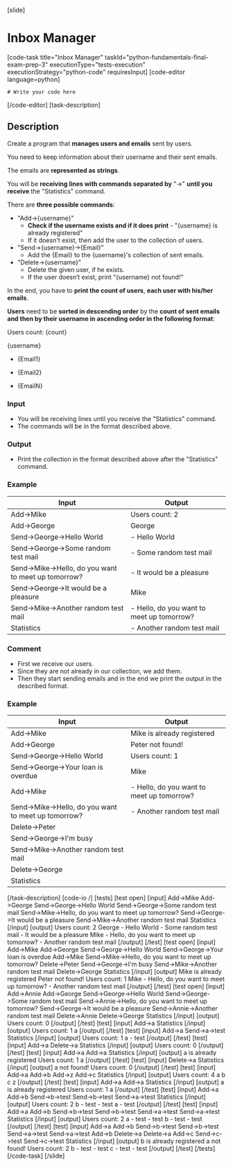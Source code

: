 [slide]
# Inbox Manager
[code-task title="Inbox Manager" taskId="python-fundamentals-final-exam-prep-3" executionType="tests-execution" executionStrategy="python-code" requiresInput]
[code-editor language=python]
```
# Write your code here
```
[/code-editor]
[task-description]
## Description
Create a program that **manages users and emails** sent by users.

You need to keep information about their username and their sent emails.

The emails are **represented as strings**.

You will be **receiving lines with commands separated by** "->" **until you receive** the "Statistics" command.

There are **three possible commands**:
- "Add->\{username\}" 
    - **Check if the username exists and if it does print** - "\{username\} is already registered"
    - If it doesn't exist, then add the user to the collection of users.
- "Send->\{username\}->\{Email\}" 
    - Add the \{Email\} to the \{username\}'s collection of sent emails.
- "Delete->\{username\}"
    - Delete the given user, if he exists. 
    - If the user doesn’t exist, print "\{username\} not found!"

In the end, you have to **print the count of users**, **each user with his/her emails**. 

**Users** need to be **sorted in descending order** by the **count of sent еmails and then by their username in ascending order in the following format**:  

Users count: \{count\}

\{username\} 

 - \{Email1\}

 - \{Email2\}

 - \{EmailN\}

### Input
- You will be receiving lines until you receive the "Statistics" command.
- The commands will be in the format described above.

### Output
- Print the collection in the format described above after the "Statistics" command.

### Example
| **Input** | **Output** |
| --- | --- |
| Add->Mike | Users count: 2 |
| Add->George | George |
| Send->George->Hello World |  - Hello World |
| Send->George->Some random test mail |  - Some random test mail |
| Send->Mike->Hello, do you want to meet up tomorrow? |  - It would be a pleasure |
| Send->George->It would be a pleasure | Mike |
| Send->Mike->Another random test mail |  - Hello, do you want to meet up tomorrow? |
| Statistics |  - Another random test mail |

### Comment
- First we receive our users.
- Since they are not already in our collection, we add them. 
- Then they start sending emails and in the end we print the output in the described format.

### Example
| **Input** | **Output** |
| --- | --- |
| Add->Mike | Mike is already registered |
| Add->George | Peter not found! |
| Send->George->Hello World | Users count: 1 |
| Send->George->Your loan is overdue | Mike |
| Add->Mike |  - Hello, do you want to meet up tomorrow? |
| Send->Mike->Hello, do you want to meet up tomorrow? |  - Another random test mail |
| Delete->Peter | |
| Send->George->I'm busy | |
| Send->Mike->Another random test mail | |
| Delete->George | |
| Statistics | |

[/task-description]
[code-io /]
[tests]
[test open]
[input]
Add-\>Mike
Add-\>George
Send-\>George-\>Hello World
Send-\>George-\>Some random test mail
Send-\>Mike-\>Hello, do you want to meet up tomorrow?
Send-\>George-\>It would be a pleasure
Send-\>Mike-\>Another random test mail
Statistics
[/input]
[output]
Users count: 2
George
 \- Hello World
 \- Some random test mail
 \- It would be a pleasure
Mike
 \- Hello, do you want to meet up tomorrow?
 \- Another random test mail
[/output]
[/test]
[test open]
[input]
Add-\>Mike
Add-\>George
Send-\>George-\>Hello World
Send-\>George-\>Your loan is overdue
Add-\>Mike
Send-\>Mike-\>Hello, do you want to meet up tomorrow?
Delete-\>Peter
Send-\>George-\>I'm busy
Send-\>Mike-\>Another random test mail
Delete-\>George
Statistics
[/input]
[output]
Mike is already registered
Peter not found!
Users count: 1
Mike
 \- Hello, do you want to meet up tomorrow?
 \- Another random test mail
[/output]
[/test]
[test open]
[input]
Add-\>Annie
Add-\>George
Send-\>George-\>Hello World
Send-\>George-\>Some random test mail
Send-\>Annie-\>Hello, do you want to meet up tomorrow?
Send-\>George-\>It would be a pleasure
Send-\>Annie-\>Another random test mail
Delete-\>Annie
Delete-\>George
Statistics
[/input]
[output]
Users count: 0
[/output]
[/test]
[test]
[input]
Add-\>a
Statistics
[/input]
[output]
Users count: 1
a
[/output]
[/test]
[test]
[input]
Add-\>a
Send-\>a-\>test
Statistics
[/input]
[output]
Users count: 1
a
 \- test
[/output]
[/test]
[test]
[input]
Add-\>a
Delete-\>a
Statistics
[/input]
[output]
Users count: 0
[/output]
[/test]
[test]
[input]
Add-\>a
Add-\>a
Statistics
[/input]
[output]
a is already registered
Users count: 1
a
[/output]
[/test]
[test]
[input]
Delete-\>a
Statistics
[/input]
[output]
a not found!
Users count: 0
[/output]
[/test]
[test]
[input]
Add-\>a
Add-\>b
Add-\>z
Add-\>c
Statistics
[/input]
[output]
Users count: 4
a
b
c
z
[/output]
[/test]
[test]
[input]
Add-\>a
Add-\>a
Statistics
[/input]
[output]
a is already registered
Users count: 1
a
[/output]
[/test]
[test]
[input]
Add-\>a
Add-\>b
Send-\>b-\>test
Send-\>b-\>test
Send-\>a-\>test
Statistics
[/input]
[output]
Users count: 2
b
 \- test
 \- test
a
 \- test
[/output]
[/test]
[test]
[input]
Add-\>a
Add-\>b
Send-\>b-\>test
Send-\>b-\>test
Send-\>a-\>test
Send-\>a-\>test
Statistics
[/input]
[output]
Users count: 2
a
 \- test
 \- test
b
 \- test
 \- test
[/output]
[/test]
[test]
[input]
Add-\>a
Add-\>b
Send-\>b-\>test
Send-\>b-\>test
Send-\>a-\>test
Send-\>a-\>test
Add-\>b
Delete-\>a
Delete-\>a
Add-\>c
Send-\>c-\>test
Send-\>c-\>test
Statistics
[/input]
[output]
b is already registered
a not found!
Users count: 2
b
 \- test
 \- test
c
 \- test
 \- test
[/output]
[/test]
[/tests]
[/code-task]
[/slide]